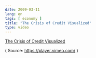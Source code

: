 ```yaml
---
date: 2009-03-11
lang: en
tags: [ economy ]
title: "The Crisis of Credit Visualized"
type: video
---
```


[The Crisis of Credit Visualized](http://crisisofcredit.com/)

( Source: <https://player.vimeo.com/> )

